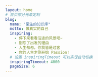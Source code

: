 ```yaml
---
layout: home
# 首页部分元素定制
blog:
  name: "栗生的知识库"
  motto: 做真实的自己
  inspiring:
    - 停下来看看沿途的风景吧~
    - 别忘了出发的理由
    - 人生匆匆，你我皆是过客
    - 你的人生才刚开始 Passion！
  # 设置 inspiringTimeout 可以实现自动切换
  inspiringTimeout: 4000
  pageSize: 6
---
```

